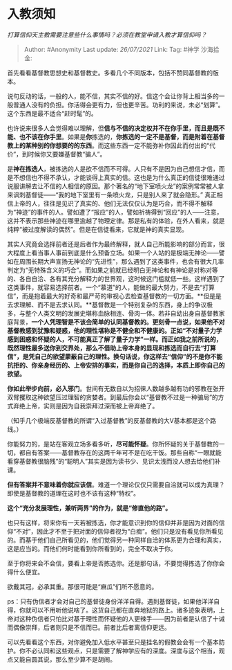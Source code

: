 # 入教须知
*打算信仰天主教需要注意些什么事情吗？必须在教堂申请入教才算信仰吗？*

> Author: #Anonymity
> Last update: *26/07/2021*
> Link:
> Tag: #神学
> 沙海拾金:

首先看看基督教思想史和基督教史。多看几个不同版本，包括不赞同基督教的版本。

说句反动的话，一般的人，能不信，其实不信的好。信这个会让你背上相当多的一般普通人没有的负担。你活得会更有力，但也更辛苦。功利的来说，未必“划算”。这个东西是最不适合“赶时髦”的。

也许说来很多人会觉得难以理解，但**信与不信的决定权并不在你手里，而且是既不能、也不该在你手里**。如果是**你**拣选的，**你拣选的一定不是基督，而是附着在基督教上的某种别的你想要的的东西**。而这些东西一定不能弥补你因此而付出的“代价”，到时候你又要嫌基督教“骗人”。

是**神在拣选人**，被拣选的人是欲不信而不可得。人只有不是因为自己想信才信，而是不想信也不得不承认，才能谈得上真实的信。这也是为什么真正的信徒很难通过说服讲解去让不信的人相信的原因。那个著名的“地下室喷火龙”的案例常常被人拿来讽刺基督徒——“我的地下室里有一条喷火龙，只是别人来了就会隐形。” 真正相信上帝的人，往往是见识了真实的、他们无法仅仅认为是巧合，而不得不解释为“神迹”的事件的人。譬如遭了“报应”的人，譬如祈祷得到“回应”的人——注意，这并不表示那些神迹在哪里逾越了物理定律。那是私有的体验，在外人看来，就是纯粹“被过度解读的偶然”。但是在信徒看来，它就是神的真实显现。

其实人究竟会选择前者还是后者作为最终解释，就人自己所能影响的部分而言，很大程度上看当事人事前到底是什么预备立场。如果一个人站的是极端无神论——譬如在周围长期大声宣扬无神论的“先进性”，那么遇到了这类事件，也会有很大几率判定为“无特殊含义的巧合”。而如果之前就已经明白无神论和有神论是对称对等的、各自自洽、各有其充分解释力的世界观，这时候这门槛就低一些。这样遇到了这类事件，就容易选择前者。一个“慕道”的人，能做的最大努力，不是去“打算信”，而是抱着最大的好奇和最严苛的审视心去检查基督教的一切方面。**但是是去求理解、而不是去求认同。**基督教是一个特别复杂的东西，身上的争议极多，与整个人类文明的发展史堪称血脉相连、骨肉一体。若非自幼出身自基督教家庭背景，**一个人凭理智是不该会简单的认同基督教的。更刻骨一点说，如果他不对基督教感到犹豫和疑惑，他的理性堪称是不健全和不健康的。**正如“不对量子力学感到困惑和怀疑的人，不可能真正了解了量子力学”一样。而正如我之前所说的，既然**理性最多送你到交界处，**那么**不借助上帝本身的显现和拣选而自行去“打算信”，是凭自己的欲望蒙蔽自己的理性。换句话说，你这样去“信仰”的不是你不能抗拒的、你亲身经历的、上帝安排的事实，而是你自己的选择，本质上即你自己的欲望。**

**你如此举步向前，必入邪门**。世间有无数自以为招徕人数越多越有功的邪教在张开双臂攫取这种欲望压过理智的贪婪者。到最后你会以“基督教不过是一种骗局”的方式弃绝上帝，实则是因为自我崇拜过深而被上帝弃绝了。

（知乎几个极端反基督教的所谓“入过基督教”的反基督教的大V基本都是这个路线。）

你能努力的，是站在客观立场多看多听，**尽可能怀疑**。你所怀疑的关于基督教的一切，都自有答案——基督教存在的这两千年可不是在吃干饭。那些自称“一眼就能看穿基督教很脑残”的“聪明人”其实是因为读书少、见识太浅而没人想去给他们补课。

**但有答案并不意味着你就应该信**。难道一个理论仅仅只需要自洽就可以成为真理？即使是基督教的道理在这时也不该有这种“特权”。

**这个“充分发展理性，兼听两界”的作为，就是“修直他的路”。**

也只有这样，将来你有一天若被拣选，你才能意识到你的信仰并非是因为对面的信仰“不对”，因此才不至于把对面的信仰者视为“白痴”。他们只是没有看见你所看见的。而基于他们自己所看见的，他们觉得另一种同样自洽的体系更为合理和真实，这是应当的。而他们何时能看到你所看到的，完全不取决于你。

至于你将来会不会信，要看上帝是否拣选你。还是那句话，不要觉得拣选了你你会得什么便宜。

欲戴其冠，必承其重。那很可能是“麻瓜”们所不愿意的。

ps：只有伪信者才会对自己的基督徒身份洋洋自得。遇到基督徒，如果他洋洋自得，你就可以不用听他说啥了。这货自己都在直奔地狱的路上。诸多迹象表明，上帝对这种伪信者只怕比对基于理性而怀疑他的人更辣手——因为前者是认信了十诫而偶像崇拜，后者则只是不信而已。前者比后者离信仰更远。

可以先看看这个东西，对你避免加入低水平甚至只是挂名的假教会会有一个基本防护。你不必认同和这些观点，只是需要了解神学应有的深度。深度与这个相当，观点又能自圆其说，那么至少算不是胡闹。
